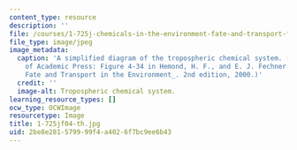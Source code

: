 ```yaml
---
content_type: resource
description: ''
file: /courses/1-725j-chemicals-in-the-environment-fate-and-transport-fall-2004/2be8e281579999f4a4026f7bc9ee6b43_1-725jf04-th.jpg
file_type: image/jpeg
image_metadata:
  caption: 'A simplified diagram of the tropospheric chemical system. (Image courtesy
    of Academic Press: Figure 4-34 in Hemond, H. F., and E. J. Fechner. _Chemical
    Fate and Transport in the Environment_. 2nd edition, 2000.)'
  credit: ''
  image-alt: Tropospheric chemical system.
learning_resource_types: []
ocw_type: OCWImage
resourcetype: Image
title: 1-725jf04-th.jpg
uid: 2be8e281-5799-99f4-a402-6f7bc9ee6b43
---
```

